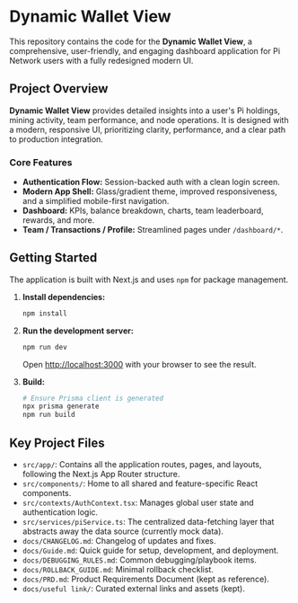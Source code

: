 # Dynamic Wallet View

This repository contains the code for the **Dynamic Wallet View**, a comprehensive, user-friendly, and engaging dashboard application for Pi Network users with a fully redesigned modern UI.

## Project Overview

**Dynamic Wallet View** provides detailed insights into a user's Pi holdings, mining activity, team performance, and node operations. It is designed with a modern, responsive UI, prioritizing clarity, performance, and a clear path to production integration.

### Core Features

* **Authentication Flow:** Session-backed auth with a clean login screen.
* **Modern App Shell:** Glass/gradient theme, improved responsiveness, and a simplified mobile-first navigation.
* **Dashboard:** KPIs, balance breakdown, charts, team leaderboard, rewards, and more.
* **Team / Transactions / Profile:** Streamlined pages under `/dashboard/*`.

## Getting Started

The application is built with Next.js and uses `npm` for package management.

1. **Install dependencies:**

    ```bash
    npm install
    ```

2. **Run the development server:**

    ```bash
    npm run dev
    ```

    Open [http://localhost:3000](http://localhost:3000) with your browser to see the result.

3. **Build:**

    ```bash
    # Ensure Prisma client is generated
    npx prisma generate
    npm run build
    ```

## Key Project Files

* `src/app/`: Contains all the application routes, pages, and layouts, following the Next.js App Router structure.
* `src/components/`: Home to all shared and feature-specific React components.
* `src/contexts/AuthContext.tsx`: Manages global user state and authentication logic.
* `src/services/piService.ts`: The centralized data-fetching layer that abstracts away the data source (currently mock data).
* `docs/CHANGELOG.md`: Changelog of updates and fixes.
* `docs/Guide.md`: Quick guide for setup, development, and deployment.
* `docs/DEBUGGING_RULES.md`: Common debugging/playbook items.
* `docs/ROLLBACK_GUIDE.md`: Minimal rollback checklist.
* `docs/PRD.md`: Product Requirements Document (kept as reference).
* `docs/useful link/`: Curated external links and assets (kept).
